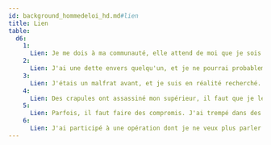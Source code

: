 ```yaml
---
id: background_hommedeloi_hd.md#lien
title: Lien
table:
  d6:
    1:
      Lien: Je me dois à ma communauté, elle attend de moi que je sois inébranlable.
    2:
      Lien: J'ai une dette envers quelqu'un, et je ne pourrai probablement jamais l'honorer.
    3:
      Lien: J'étais un malfrat avant, et je suis en réalité recherché.
    4:
      Lien: Des crapules ont assassiné mon supérieur, il faut que je les retrouve et qu'ils paient.
    5:
      Lien: Parfois, il faut faire des compromis. J'ai trempé dans des choses pas nettes afin de résoudre des affaires complexes. Je voudrais arriver à effacer ces méfaits.
    6:
      Lien: J'ai participé à une opération dont je ne veux plus parler. Mais elle reviendra me hanter, ainsi que ses victimes.
---
```


